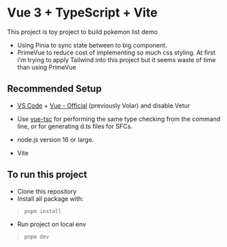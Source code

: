 
# Vue 3 + TypeScript + Vite

This project is toy project to build pokemon list demo
- Using Pinia to sync state between to big component.
- PrimeVue to reduce cost of implementing so much css styling.
At first i'm trying to apply Tailwind into this project but it seems waste of time than using PrimeVue
## Recommended Setup

- [VS Code](https://code.visualstudio.com/) + [Vue - Official](https://marketplace.visualstudio.com/items?itemName=Vue.volar) (previously Volar) and disable Vetur

- Use [vue-tsc](https://github.com/vuejs/language-tools/tree/master/packages/tsc) for performing the same type checking from the command line, or for generating d.ts files for SFCs.

- node.js version 16 or large.
- Vite

## To run this project
- Clone this repository
- Install all package with: 
>     pnpm install
- Run project on local env
>     pnpm dev
